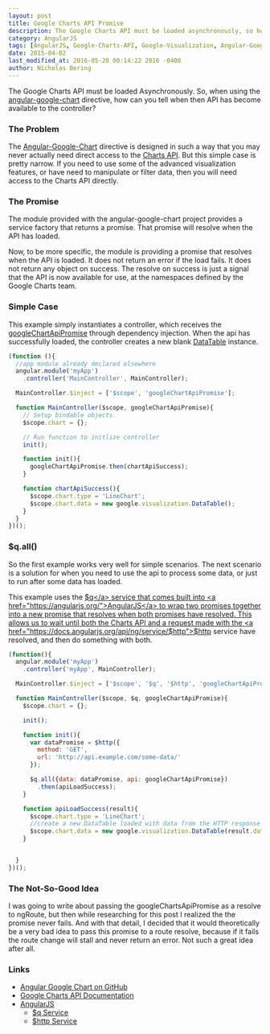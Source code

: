 ```yaml
---
layout: post
title: Google Charts API Promise
description: The Google Charts API must be loaded asynchronously, so how can you tell when it's loaded?  In this post I answer that, and also give some related tips and tricks.
category: AngularJS
tags: [AngularJS, Google-Charts-API, Google-Visualization, Angular-Google-Chart]
date: 2015-04-02
last_modified_at: 2016-05-20 00:14:22 2016 -0400
author: Nicholas Bering
---
```


The Google Charts API must be loaded Asynchronously. So, when using the <a href="https://github.com/angular-google-chart/angular-google-chart/">angular-google-chart</a> directive, how can you tell when then API has become available to the controller?

### The Problem

The <a href="https://github.com/angular-google-chart/angular-google-chart/">Angular-Google-Chart</a> directive is designed in such a way that you may never actually need direct access to the <a href="https://developers.google.com/chart/">Charts API</a>.  But this simple case is pretty narrow.  If you need to use some of the advanced visualization features, or have need to manipulate or filter data, then you will need access to the Charts API directly.

### The Promise

The module provided with the angular-google-chart project provides a service factory that returns a promise.  That promise will resolve when the API has loaded.

Now, to be more specific, the module is providing a promise that resolves when the API is loaded.  It does not return an error if the load fails. It does not return any object on success.  The resolve on success is just a signal that the API is now available for use, at the namespaces defined by the Google Charts team.

### Simple Case

This example simply instantiates a controller, which receives the <a href="https://github.com/angular-google-chart/angular-google-chart/blob/96a9b1d37c9d30d8666e45fe9d1255290d84951b/ng-google-chart.js#L37-78">googleChartApiPromise</a> through dependency injection.  When the api has successfully loaded, the controller creates a new blank <a href="https://developers.google.com/chart/interactive/docs/reference#DataTable">DataTable</a> instance.

```js
(function (){
  //app module already declared elsewhere
  angular.module('myApp')
    .controller('MainController', MainController);

  MainController.$inject = ['$scope', 'googleChartApiPromise'];

  function MainController($scope, googleChartApiPromise){
    // Setup bindable objects
    $scope.chart = {};

    // Run function to initlize controller
    init();

    function init(){
      googleChartApiPromise.then(chartApiSuccess);
    }

    function chartApiSuccess(){
      $scope.chart.type = 'LineChart';
      $scope.chart.data = new google.visualization.DataTable();
    }
  }
})();
```

### $q.all()

So the first example works very well for simple scenarios.  The next scenario is a solution for when you need to use the api to process some data, or just to run after some data has loaded.

This example uses the <a href="https://docs.angularjs.org/api/ng/service/$q">$q</a> service that comes built into <a href="https://angularjs.org/">AngularJS</a> to wrap two promises together into a new promise that resolves when both promises have resolved.  This allows us to wait until both the Charts API and a request made with the <a href="https://docs.angularjs.org/api/ng/service/$http">$http</a> service have resolved, and then do something with both.

```js
(function(){
  angular.module('myApp')
    .controller('myApp', MainController);

  MainController.$inject = ['$scope', '$q', '$http', 'googleChartApiPromise'];

  function MainController($scope, $q, googleChartApiPromise){
    $scope.chart = {};

    init();

    function init(){
      var dataPromise = $http({
        method: 'GET',
        url: 'http://api.example.com/some-data/'
      });

      $q.all({data: dataPromise, api: googleChartApiPromise})
        .then(apiLoadSuccess);
    }

    function apiLoadSuccess(result){
      $scope.chart.type = 'LineChart';
      //create a new DataTable loaded with data from the HTTP response
      $scope.chart.data = new google.visualization.DataTable(result.data.data);
    }


  }
})();
```

### The Not-So-Good Idea

I was going to write about passing the googleChartsApiPromise as a resolve to ngRoute, but then while researching for this post I realized the the promise never fails.  And with that detail, I decided that it would theoretically be a very bad idea to pass this promise to a route resolve, because if it fails the route change will stall and never return an error.  Not such a great idea after all.

### Links

* <a href="https://github.com/angular-google-chart/angular-google-chart/">Angular Google Chart on GitHub</a>
* <a href="https://developers.google.com/chart/">Google Charts API Documentation</a>
* <a href="https://angularjs.org/">AngularJS</a>
  * <a href="https://docs.angularjs.org/api/ng/service/$q">$q Service</a>
  * <a href="https://docs.angularjs.org/api/ng/service/$http">$http Service</a>
